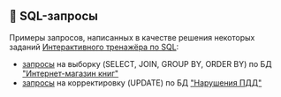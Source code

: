 ## :receipt: SQL-запросы

Примеры запросов, написанных в качестве решения некоторых заданий [Интерактивного тренажёра по SQL](https://stepik.org/course/63054):

- [запросы](/sql_queries/queries/selects.sql) на выборку (SELECT, JOIN, GROUP BY, ORDER BY) по БД ["Интернет-магазин книг"](/sql_queries/queries/db_book_shop.sql)
- [запросы](/sql_queries/queries/updates.sql) на корректировку (UPDATE) по БД ["Нарушения ПДД"](/sql_queries/queries/db_violations.sql)
